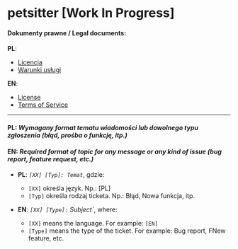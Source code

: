 # petsitter [Work In Progress]

#### Dokumenty prawne / Legal documents:

**PL**:

- [Licencja](legal/licenses/pl.md)
- [Warunki usługi](legal/tos/pl.md)

**EN**:

- [License](legal/licensed/en.md)
- [Terms of Service](legal/tos/en.md)

---

#### **PL**: *Wymagany format tematu wiadomości lub dowolnego typu zgłoszenia (błąd, prośba o funkcję, itp.)*

#### **EN**: *Required format of topic for any message or any kind of issue (bug report, feature request, etc.)*

- <b>PL</b>: <i>`[XX] [Typ]: Temat`</i>, gdzie:
  * `[XX]` określa język. Np.: [PL]
  * `[Typ]` określa rodzaj ticketa. Np.: Błąd, Nowa funkcja, itp.
  
- <b>EN</b>: <i>`[XX] [Type]:` Subject`</i>, where:
  * `[XX]` means the language. For example: `[EN]`
  * `[Type]` means the type of the ticket. For example: Bug report, FNew feature, etc.
